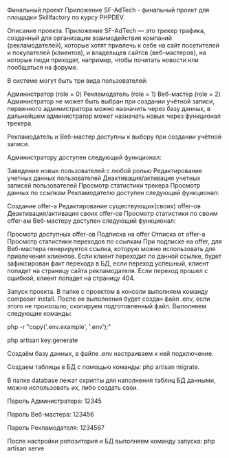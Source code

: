 Финальный проект
Приложение SF-AdTech - финальный проект для площадки Skillfactory по курсу PHPDEV.

Описание проекта.
Приложение SF-AdTech — это трекер трафика, созданный для организации взаимодействия компаний (рекламодателей), которые хотят привлечь к себе на сайт посетителей и покупателей (клиентов), и владельцев сайтов (веб-мастеров), на которые люди приходят, например, чтобы почитать новости или пообщаться на форуме.

В системе могут быть три вида пользователей:

Администратор (role = 0)
Рекламодатель (role = 1)
Веб-мастер (role = 2)
Администратор не может быть выбран при создании учётной записи, первичного администратора можно назначить через базу данных, в дальнейшем администратор может назначать новых через функционал трекера.

Рекламодатель и Веб-мастер доступны к выбору при создании учётной записи.

Администратору доступен следующий функционал:

Заведение новых пользователей с любой ролью
Редактирование учетных данных пользователей
Деактивация/активация учетных записей пользователей
Просмотр статистики трекера
Просмотр данных по ссылкам
Рекламодателю доступен следующий функционал:

Создание offer-а
Редактирование существующих(своих) offer-ов
Деактивация/активация своих offer-ов
Просмотр статистики по своим offer-ам
Веб-мастеру доступен следующий функционал:

Просмотр доступных offer-ов
Подписка на offer
Отписка от offer-а
Просмотр статистики переходов по ссылкам
При подписке на offer, для Веб-мастера генерируется ссылка, которую можно использовать для привлечения клиентов. Если клиент переходит по данной ссылке, будет зафиксирован факт перехода в БД, если переход успешный, клиент попадет на страницу сайта рекламодателя. Если переход прошел с ошибкой, клиент попадет на страницу 404.

Запуск проекта.
В папке с проектом в консоли выполняем команду composer install. После ее выполнения будет создан файл .env, если этого не произошло, скопируем подготовленный файл. Выполняем следующие команды:

php -r "copy('.env.example', '.env');"

php artisan key:generate

Создаём базу данных, в файле .env настраиваем к ней подключение.

Создаем таблицы в БД с помощью команды: php artisan migrate.

В папке database лежат скрипты для наполнения таблиц БД данными, можно использовать их, либо создать свои.

Пароль Администратора: 12345

Пароль Веб-мастера: 123456

Пароль Рекламодателя: 1234567

После настройки репозитория и БД выполняем команду запуска: php artisan serve